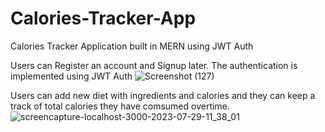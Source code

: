# Calories-Tracker-App
Calories Tracker Application built in MERN using JWT Auth

Users can Register an account and Signup later. The authentication is implemented using JWT Auth
![Screenshot (127)](https://github.com/daniyal9999/Calories-Tracker-App/assets/101814302/85dee6af-1629-4161-9ce0-87ed2922d280)

Users can add new diet with ingredients and calories and they can keep a track of total calories they have comsumed overtime.
![screencapture-localhost-3000-2023-07-29-11_38_01](https://github.com/daniyal9999/Calories-Tracker-App/assets/101814302/b3590d8c-7851-48a2-99e7-121c0c5aa940)
